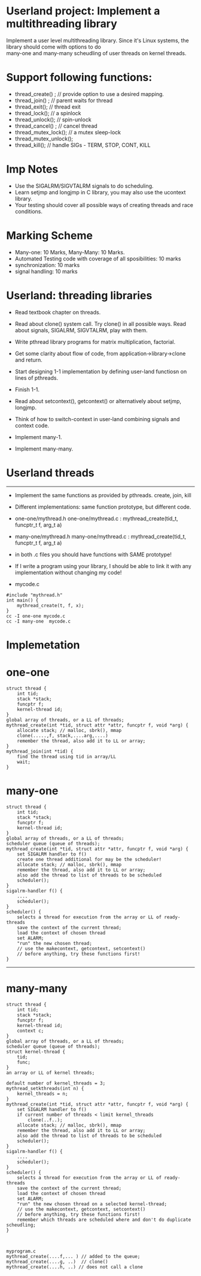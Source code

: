 # Userland project: Implement a multithreading library

Implement a user level multithreading library. Since it's Linux systems, the library should come with options to do  
many-one and many-many scheudling  of user threads on kernel threads. 

# Support following functions:

- thread_create() ;		// provide option to use a desired mapping.
- thread_join() ;		// parent waits for thread
- thread_exit();		// thread exit
- thread_lock();			// a spinlock
- thread_unlock();		// spin-unlock
- thread_cancel() ;		// cancel thread
- thread_mutex_lock();	// a mutex sleep-lock
- thread_mutex_unlock();
- thread_kill();			// handle SIGs  - TERM, STOP, CONT, KILL

# Imp Notes
- Use the SIGALRM/SIGVTALRM signals to do scheduling. 
- Learn setjmp and longjmp in C library, you may also use the ucontext library.
- Your testing should cover all possible ways of creating threads and race conditions.

# Marking Scheme
- Many-one: 10 Marks, Many-Many: 10 Marks.
- Automated Testing code with coverage of all sposibilities: 10 marks
- synchronization: 10 marks
- signal handling: 10 marks


# Userland: threading libraries

- Read textbook chapter on threads. 
- Read about clone() system call.
	Try clone() in all possible ways.
	Read about signals, SIGALRM, SIGVTALRM, play with them. 

- Write pthread library programs for matrix multiplication, factorial. 
- Get some clarity about flow of code, from application->library->clone and return. 
- Start designing 1-1 implementation by defining user-land functiosn on lines of pthreads.
- Finish 1-1.
- Read about setcontext(), getcontext() or alternatively about setjmp, longjmp. 
- Think of how to switch-context in user-land combining signals and context code.
- Implement many-1. 
- Implement many-many.


# Userland threads
----------------

- Implement the same functions as provided by pthreads. 
create, join, kill 

- Different implementations: same function prototype, but different code.

- one-one/mythread.h one-one/mythread.c : mythread_create(tid_t, funcptr_t f, arg_t a) 
- many-one/mythread.h many-one/mythread.c :	mythread_create(tid_t, funcptr_t f, arg_t a) 
- in both .c files you should have functions with SAME prototype! 

- If I write a program using your library, I should be able to link it with any implementation without changing my code!

- mycode.c
```
#include "mythread.h" 
int main() {
	mythread_create(t, f, x);
}
cc -I one-one mycode.c 
cc -I many-one  mycode.c 
```

# Implemetation
# one-one
```
struct thread {
	int tid;
	stack *stack;
	funcptr f; 
	kernel-thread id;
}
global array of threads, or a LL of threads; 
mythread_create(int *tid, struct attr *attr, funcptr f, void *arg) {
	allocate stack; // malloc, sbrk(), mmap
	clone(.....,f, stack,....arg,....)
	remember the thread, also add it to LL or array;	
}
mythread_join(int *tid) {
	find the thread using tid in array/LL
	wait;
}
```

# many-one 
```
struct thread {
	int tid;
	stack *stack;
	funcptr f; 
	kernel-thread id;
}
global array of threads, or a LL of threads; 
scheduler queue (queue of threads);
mythread_create(int *tid, struct attr *attr, funcptr f, void *arg) {
	set SIGALRM handler to f()
	create one thread additional for may be the scheduler! 
	allocate stack; // malloc, sbrk(), mmap
	remember the thread, also add it to LL or array;	
	also add the thread to list of threads to be scheduled
	scheduler();
}
sigalrm-handler f() {
	....
	scheduler();
}
scheduler() {
	selects a thread for execution from the array or LL of ready-threads
	save the context of the current thread;
	load the context of chosen thread
	set ALARM;  
	"run" the new chosen thread;
	// use the makecontext, getcontext, setcontext()
	// before anything, try these functions first! 
}
```
--------------
# many-many
```
struct thread {
	int tid;
	stack *stack;
	funcptr f; 
	kernel-thread id;
	context c;
}
global array of threads, or a LL of threads; 
scheduler queue (queue of threads);
struct kernel-thread {
	tid;
	func; 
}
an array or LL of kernel threads;

default number of kernel_threads = 3; 
mythread_setkthreads(int n) {
	kernel_threads = n; 
}
mythread_create(int *tid, struct attr *attr, funcptr f, void *arg) {
	set SIGALRM handler to f()
	if current number of threads < limit kernel_threads
		clone(..f..); 
	allocate stack; // malloc, sbrk(), mmap
	remember the thread, also add it to LL or array;	
	also add the thread to list of threads to be scheduled
	scheduler();
}
sigalrm-handler f() {
	....
	scheduler();
}
scheduler() {
	selects a thread for execution from the array or LL of ready-threads
	save the context of the current thread;
	load the context of chosen thread
	set ALARM;  
	"run" the new chosen thread on a selected kernel-thread;
	// use the makecontext, getcontext, setcontext()
	// before anything, try these functions first! 
	remember which threads are scheduled where and don't do duplicate scheudling; 
}



myprogram.c
mythread_create(....f,... ) // added to the queue; 
mythread_create(....g, ..)	// clone()
mythread_create(....h, ..) // does not call a clone 
```


